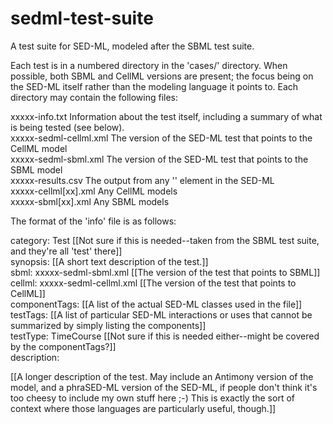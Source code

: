 # sedml-test-suite
A test suite for SED-ML, modeled after the SBML test suite.

Each test is in a numbered directory in the 'cases/' directory.  When possible, both SBML and CellML versions are present; the focus being on the SED-ML itself rather than the modeling language it points to.  Each directory may contain the following files:

xxxxx-info.txt            Information about the test itself, including a summary of what is being tested (see below).  
xxxxx-sedml-cellml.xml    The version of the SED-ML test that points to the CellML model  
xxxxx-sedml-sbml.xml      The version of the SED-ML test that points to the SBML model  
xxxxx-results.csv         The output from any '<report>' element in the SED-ML  
xxxxx-cellml[xx].xml      Any CellML models  
xxxxx-sbml[xx].xml        Any SBML models  


The format of the 'info' file is as follows:

category:      Test [[Not sure if this is needed--taken from the SBML test suite, and they're all 'test' there]]  
synopsis:      [[A short text description of the test.]]  
sbml:          xxxxx-sedml-sbml.xml    [[The version of the test that points to SBML]]  
cellml:        xxxxx-sedml-cellml.xml  [[The version of the test that points to CellML]]  
componentTags: [[A list of the actual SED-ML classes used in the file]]  
testTags:      [[A list of particular SED-ML interactions or uses that cannot be summarized by simply listing the components]]  
testType:      TimeCourse  [[Not sure if this is needed either--might be covered by the componentTags?]]  
description:  

[[A longer description of the test.  May include an Antimony version of the model, and a phraSED-ML version of the SED-ML, if people don't think it's too cheesy to include my own stuff here ;-)  This is exactly the sort of context where those languages are particularly useful, though.]]

